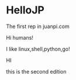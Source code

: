 # HelloJP
The first rep in juanpi.com

Hi humans!

I like linux,shell,python,go!

HI

this is the second edition


